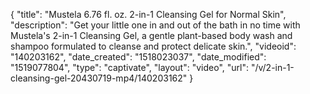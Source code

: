 {
    "title": "Mustela 6.76 fl. oz. 2-in-1 Cleansing Gel for Normal Skin",
    "description": "Get your little one in and out of the bath in no time with Mustela's 2-in-1 Cleansing Gel, a gentle plant-based body wash and shampoo formulated to cleanse and protect delicate skin.",
    "videoid": "140203162",
    "date_created": "1518023037",
    "date_modified": "1519077804",
    "type": "captivate",
    "layout": "video",
    "url": "\/v\/2-in-1-cleansing-gel-20430719-mp4\/140203162"
}